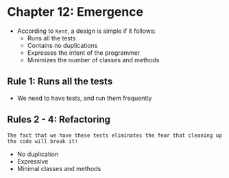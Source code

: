 # Chapter 12: Emergence

- According to `Kent`, a design is simple if it follows:
  - Runs all the tests
  - Contains no duplications
  - Expresses the intent of the programmer
  - Minimizes the number of classes and methods

## Rule 1: Runs all the tests

- We need to have tests, and run them frequently

## Rules 2 - 4: Refactoring

`The fact that we have these tests eliminates the fear
that cleaning up the code will break it!`

- No duplication
- Expressive
- Minimal classes and methods
